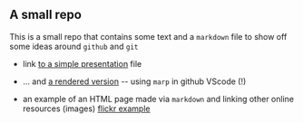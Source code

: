 ## A small repo 

This is a small repo that contains some text and a `markdown` file to show off some ideas around `github` and `git`

- link [to a simple presentation](./simple-presentation/slides.md) file
- ... and [a rendered version](./simple-presentation/rendered.html) -- using `marp` in github VScode (!)

- an example of an HTML page made via `markdown` and linking other online resources (images) [flickr example](./flickr.md) 
